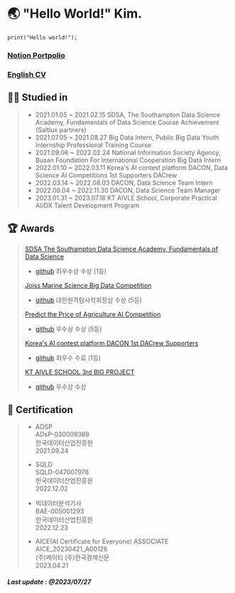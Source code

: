 # 🌏 "Hello World!" Kim. 


``` Python3
print("Hello world!");
```

### [Notion Portpolio](https://aquatic-avocado-034.notion.site/Hello-World-Kim-85cedbf2d0f54cc199316a535777e234)

### [English CV](https://github.com/worldpapa/engCV)


## 👨‍🎓 Studied in

> * 2021.01.05 ~ 2021.02.15 SDSA, The Southampton Data Science Academy, Fundamentals of Data Science Course Achievement (Saltlux partners)
> * 2021.07.05 ~ 2021.08.27 Big Data Intern, Public Big Data Youth Internship Professional Training Course
> * 2021.09.06 ~ 2022.02.24 National Information Society Agency, Busan Foundation For International Cooperation Big Data Intern
> * 2022.01.10 ~ 2022.03.11 Korea's AI contest platform DACON, Data Science AI Competitions 1st Supporters DACrew
> * 2022.03.14 ~ 2022.08.03 DACON, Data Science Team Intern
> * 2022.08.04 ~ 2022.11.30 DACON, Data Science Team Manager
> * 2023.01.31 ~ 2023.07.18 KT AIVLE School, Corporate Practical AI/DX Talent Development Program
> 
## 🏆 Awards

> [SDSA The Southampton Data Science Academy, Fundamentals of Data Science](https://cms.pknu.ac.kr/pknusme/view.do?no=13640&idx=483693&view=view&pageIndex=1&sv=&sw=)
> * [github](https://github.com/worldpapa/gStep)
> 최우수상 수상 (1등)
>
> [Joiss Marine Science Big Data Competition](https://dacon.io/competitions/official/235793/overview/description)
> * [github](https://github.com/worldpapa/joiss)
> 대한원격탐사학회장상 수상 (5등)
> 
> [Predict the Price of Agriculture AI Competition](https://dacon.io/competitions/official/235801/overview/description)
> * [github](https://github.com/worldpapa/Nongsan)
> 우수상 수상 (5등)
>
> [Korea's AI contest platform DACON 1st DACrew Supporters](https://dacon.io/more/notice/90)
> * [github](https://github.com/worldpapa/1stDACrew)
>  최우수 수료 (1등)
>
> [KT AIVLE SCHOOL 3rd BIG PROJECT](https://github.com/KT-AIVLE-3rd-AI-Team10/funibuni-main)
> * [github](https://github.com/KT-AIVLE-3rd-AI-Team10)
> 우수상 수상

## 🏹 Certification

> * ADSP   
> ADsP-030009389   
> 한국데이터산업진흥원      
> 2021.09.24   
> 
> * SQLD   
> SQLD-047007978   
> 한국데이터산업진흥원    
> 2022.12.02   
> 
> * 빅데이터분석기사   
> BAE-005001293    
> 한국데이터산업진흥원       
> 2022.12.23   
>          
> * AICE(AI Certificate for Everyone) ASSOCIATE   
> AICE_20230421_A00126   
> (주)케이티 (주)한국경제신문   
> 2023.04.21   

##### Last update : @2023/07/27

<!-- > [2021 AIfactory EWP Power Generation Big Data Competition](http://aifactory.space/competition/detail/1906)
> * [github](https://github.com/worldpapa/ewp_windpower)
> 장려상 수상 -->
